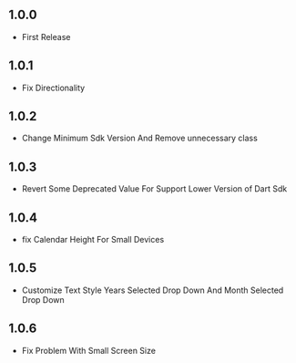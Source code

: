 ## 1.0.0
- First Release

## 1.0.1
- Fix Directionality

## 1.0.2
- Change Minimum Sdk Version And Remove unnecessary class

## 1.0.3
- Revert Some Deprecated Value For Support Lower Version of Dart Sdk

## 1.0.4
- fix Calendar Height For Small Devices

## 1.0.5
- Customize Text Style Years Selected Drop Down And Month Selected Drop Down

## 1.0.6
- Fix Problem With Small Screen Size